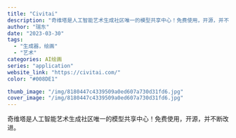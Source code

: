 ```yaml
---
title: "Civitai"
description: "奇维塔是人工智能艺术生成社区唯一的模型共享中心！免费使用，开源，并不断改进。 "
author: "瑞东"
date: "2023-03-30"
tags:
  - "生成器，绘画"
  - "艺术"
categories: AI绘画
series: "application"
website_link: "https://civitai.com/"
color: "#008DE1"

thumb_image: "/img/8180447c4339509a0ed607a730d31fd6.jpg"
cover_image: "/img/8180447c4339509a0ed607a730d31fd6.jpg"
---
```


奇维塔是人工智能艺术生成社区唯一的模型共享中心！免费使用，开源，并不断改进。 